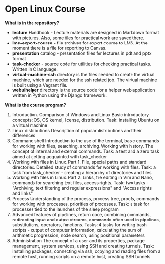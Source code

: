# Open Linux Course
**What is in the repository?**
- **lecture**  Handbook - Lecture materials are designed in Markdown format with pictures. Also, some files for practical work are saved there.
- **lms-export-course** - file archives for export course to LMS. At the moment there is a file for exporting to Canvas.
- **presentation** catalog - presentation files for lectures in pdf and pptx format
- **task-checker** - source code for utilities for checking practical tasks. Written in C language.
- **virtual-machine-ssh** directory is the files needed to create the virtual machine, which are needed for the ssh related job. The virtual machine is built using a Vagrant file.
- **webuihelper** directory is the source code for a helper web application written in Python using the Django framework.

**What is the course program?**

1. Introduction. Comparison of Windows and Linux Basic introductory concepts: OS, OS kernel, license, distribution. Task: installing Ubuntu on a virtual machine
2. Linux distributions Description of popular distributions and their differences
3. Command shell Introduction to the use of the terminal, basic commands for working with files, searching, archiving. Working with history. The concept of internal and external commands. Task: a test and a zero task aimed at getting acquainted with task_checker
4. Working with files in Linux. Part 1. File, special paths and standard directories. Detailed study of commands for working with files. Task: a task from task_checker - creating a hierarchy of directories and files
5. Working with files in Linux. Part 2. Links, file editing in Vim and Nano, commands for searching text files, access rights. Task: two tasks - "Archiving, text filtering and regular expressions" and "Access rights and links"
6. Process Understanding of the process, process tree, procfs, commands for working with processes, priorities of processes. Task: a task for processes tied to the launches of the sleep program 
7. Advanced features of pipelines, return code, combining commands, redirecting input and output streams, commands often used in pipelines, substitutions, operators, functions. Tasks: 4 tasks for writing bash scripts - output of computer information, calculating the sum of arithmetic progression, node search, using positional parameters
8. Administration The concept of a user and its properties, package management, system services, using SSH and creating tunnels. Task: installing packages, connecting via ssh, copying and reading files from a remote host, running scripts on a remote host, creating SSH tunnels
